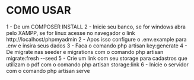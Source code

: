 # COMO USAR

1 - De um COMPOSER INSTALL
2 - Inicie seu banco, se for windows abra pelo XAMPP, se for linux acesse no navegador o link http://localhost/phpmyadmin
2 - Apos isso configure o .env.example para .env e insira seus dados
3 - Faca o comando php artisan key:generate
4 - De migrate nas seeder e migrations com o comando php artisan migrate:fresh --seed
5 - Crie um link com seu storage para cadastros que utilizam o pdf com o comando php artisan storage:link
6 - Inicie o servidor com o comando php artisan serve